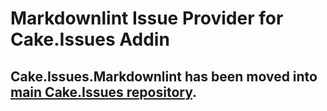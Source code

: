 # Markdownlint Issue Provider for Cake.Issues Addin

## Cake.Issues.Markdownlint has been moved into [main Cake.Issues repository](https://github.com/cake-contrib/Cake.Issues).